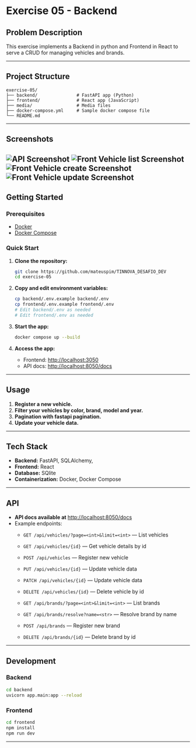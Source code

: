 # Exercise 05 - Backend

## Problem Description

This exercise implements a Backend in python and Frontend in React to serve a CRUD for managing vehicles and brands.

---

## Project Structure

```
exercise-05/
├── backend/               # FastAPI app (Python)
├── frontend/              # React app (JavaScript)
├── media/                 # Media files
├── docker-compose.yml     # Sample docker compose file
└── README.md
```

---

## Screenshots

![API Screenshot](media/back_api-docs.png)
![Front Vehicle list Screenshot](media/front_list-view.png)
![Front Vehicle create Screenshot](media/front_create-vehicle.png)
![Front Vehicle update Screenshot](media/front_update-vehicle.png)
---

## Getting Started

### Prerequisites

- [Docker](https://www.docker.com/get-started)
- [Docker Compose](https://docs.docker.com/compose/)

### Quick Start

1. **Clone the repository:**

   ```bash
   git clone https://github.com/mateuspim/TINNOVA_DESAFIO_DEV
   cd exercise-05
   ```

2. **Copy and edit environment variables:**

   ```bash
   cp backend/.env.example backend/.env
   cp frontend/.env.example frontend/.env
   # Edit backend/.env as needed
   # Edit frontend/.env as needed
   ```

3. **Start the app:**

   ```bash
   docker compose up --build
   ```

4. **Access the app:**

   - Frontend: [http://localhost:3050](http://localhost:3050)
   - API docs: [http://localhost:8050/docs](http://localhost:8050/docs)

---

## Usage

1. **Register a new vehicle.**
2. **Filter your vehicles by color, brand, model and year.**
3. **Pagination with fastapi pagination.**
4. **Update your vehicle data.**


---

## Tech Stack

- **Backend:** FastAPI, SQLAlchemy, 
- **Frontend:** React
- **Database:** SQlite
- **Containerization:** Docker, Docker Compose

---

## API

- **API docs available at** [http://localhost:8050/docs](http://localhost:8000/docs)
- Example endpoints:
  - `GET /api/vehicles/?page=<int>&limit=<int>` — List vehicles
  - `GET /api/vehicles/{id}` — Get vehicle details by id
  - `POST /api/vehicles` — Register new vehicle
  - `PUT /api/vehicles/{id}` — Update vehicle data
  - `PATCH /api/vehicles/{id}` — Update vehicle data  
  - `DELETE /api/vehicles/{id}`  — Delete vehicle by id

  - `GET /api/brands/?page=<int>&limit=<int>` — List brands
  - `GET /api/brands/resolve?name=<str>` — Resolve brand by name
  - `POST /api/brands`  — Register new brand
  - `DELETE /api/brands/{id}`  — Delete brand by id

---

## Development

### Backend

```bash
cd backend
uvicorn app.main:app --reload
```

### Frontend

```bash
cd frontend
npm install
npm run dev
```

---
